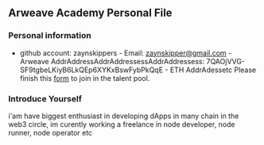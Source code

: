## Arweave Academy Personal File
### Personal information
- github account: zaynskippers - Email: zaynskipper@gmail.com - Arweave AddrAddressAddrAddressessAddrAddressess: 7QAOjVVG-SF9tgbeLKiyB6LkQEp6XYKxBswFybPkQqE - ETH AddrAdessetc Please finish this 
[form](https://docs.google.com/forms/d/e/1FAIpQLSfWA5fIIcBgmRppm3jNz5vmf9Mai_QMVil-2pO4r7YKn_Zhtw/viewform?usp=sf_link) 
to join in the talent pool.
### Introduce Yourself
 i'am have biggest enthusiast in developing dApps in many chain in the web3 circle, im curently working a freelance in node developer, node runner, node operator etc
